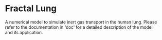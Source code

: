 # Fractal Lung
A numerical model to simulate inert gas transport in the human lung.
Please refer to the documentation in 'doc' for a detailed description of the model and its application.
